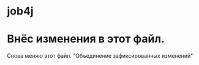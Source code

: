 # job4j
# Внёс изменения в этот файл.
Снова меняю этот файл.
 "Объединение зафиксированных изменений"
 
